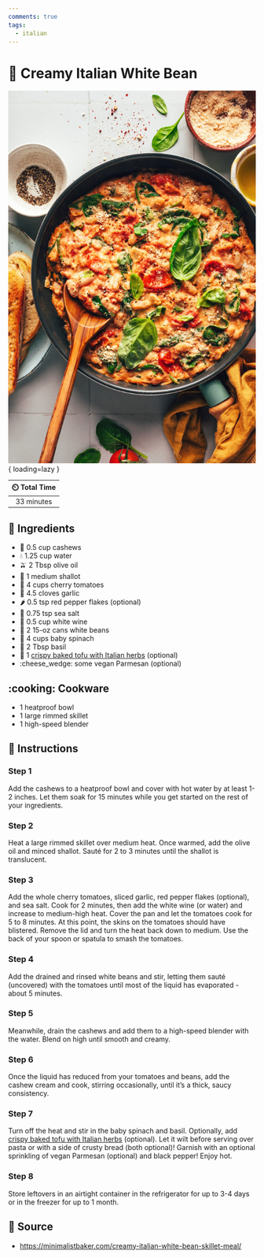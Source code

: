 ```yaml
---
comments: true
tags:
  - italian
---
```

# :canned_food: Creamy Italian White Bean

![Creamy Italian White Bean][1]{ loading=lazy }

| :timer_clock: Total Time |
|:-----------------------: |
| 33 minutes |

## :salt: Ingredients

- :chestnut: 0.5 cup cashews
- :droplet: 1.25 cup water
- :olive: 2 Tbsp olive oil
- :onion: 1 medium shallot
- :tomato: 4 cups cherry tomatoes
- :garlic: 4.5 cloves garlic
- :hot_pepper: 0.5 tsp red pepper flakes (optional)
- :salt: 0.75 tsp sea salt
- :sake: 0.5 cup white wine
- :canned_food: 2 15-oz cans white beans
- :leafy_green: 4 cups baby spinach
- :herb: 2 Tbsp basil
- :custard: 1 [crispy baked tofu with Italian herbs][2] (optional)
- :cheese_wedge: some vegan Parmesan (optional)

## :cooking: Cookware

- 1 heatproof bowl
- 1 large rimmed skillet
- 1 high-speed blender

## :pencil: Instructions

### Step 1

Add the cashews to a heatproof bowl and cover with hot water by at least 1-2 inches. Let them soak for 15 minutes while
you get started on the rest of your ingredients.

### Step 2

Heat a large rimmed skillet over medium heat. Once warmed, add the olive oil and minced shallot. Sauté for 2 to 3
minutes until the shallot is translucent.

### Step 3

Add the whole cherry tomatoes, sliced garlic, red pepper flakes (optional), and sea salt. Cook for 2 minutes, then add
the white wine (or water) and increase to medium-high heat. Cover the pan and let the tomatoes cook for 5 to 8 minutes.
At this point, the skins on the tomatoes should have blistered. Remove the lid and turn the heat back down to medium.
Use the back of your spoon or spatula to smash the tomatoes.

### Step 4

Add the drained and rinsed white beans and stir, letting them sauté (uncovered) with the tomatoes until most of the
liquid has evaporated - about 5 minutes.

### Step 5

Meanwhile, drain the cashews and add them to a high-speed blender with the water. Blend on high until smooth and creamy.

### Step 6

Once the liquid has reduced from your tomatoes and beans, add the cashew cream and cook, stirring occasionally, until
it’s a thick, saucy consistency.

### Step 7

Turn off the heat and stir in the baby spinach and basil. Optionally, add [crispy baked tofu with Italian herbs][2]
(optional). Let it wilt before serving over pasta or with a side of crusty bread (both optional)! Garnish with an
optional sprinkling of vegan Parmesan (optional) and black pepper! Enjoy hot.

### Step 8

Store leftovers in an airtight container in the refrigerator for up to 3-4 days or in the freezer for up to 1 month.

## :link: Source

- <https://minimalistbaker.com/creamy-italian-white-bean-skillet-meal/>

[1]: <../assets/images/creamy-italian-white-bean.jpg>
[2]: <../ingredients/tofu/crispy-baked-tofu-with-italian-herbs.md>
